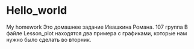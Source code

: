# Hello_world
My homework
Это домашнее задание Ивашкина Романа. 107 группа
В файле Lesson_plot находятся два примера с графиками, которые нам нужно было сделать во вторник.
